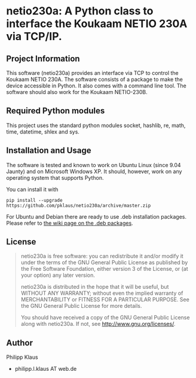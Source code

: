 # netio230a: A Python class to interface the Koukaam NETIO 230A via TCP/IP.

## Project Information

This software (netio230a) provides an interface via TCP to control the Koukaam
NETIO 230A. The software consists of a package to make the device accessible
in Python. It also comes with a command line tool.
The software should also work for the Koukaam NETIO-230B.

## Required Python modules

This project uses the standard python modules socket, hashlib, re, math, time,
datetime, shlex and sys.

## Installation and Usage

The software is tested and known to work on Ubuntu Linux (since 9.04 Jaunty) and
on Microsoft Windows XP. It should, however, work on any operating system that
supports Python.

You can install it with

    pip install --upgrade https://github.com/pklaus/netio230a/archive/master.zip

For Ubuntu and Debian there are ready to use .deb installation packages. Please
refer to [the wiki page on the .deb
packages](https://wiki.github.com/pklaus/netio230a/Debian-and-Ubuntu-packages-for-netio230a).

## License

> netio230a is free software: you can redistribute it and/or modify
> it under the terms of the GNU General Public License as published by
> the Free Software Foundation, either version 3 of the License, or
> (at your option) any later version.
> 
> netio230a is distributed in the hope that it will be useful,
> but WITHOUT ANY WARRANTY; without even the implied warranty of
> MERCHANTABILITY or FITNESS FOR A PARTICULAR PURPOSE.  See the
> GNU General Public License for more details.
> 
> You should have received a copy of the GNU General Public License
> along with netio230a.  If not, see <http://www.gnu.org/licenses/>.

## Author

Philipp Klaus 

* philipp.l.klaus AT web.de

